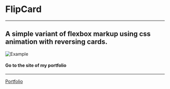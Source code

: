 # FlipCard
---
## A simple variant of flexbox markup using css animation with reversing cards.

![Example]({{site.baseurl}}/example.png)

#### Go to the site of my portfolio
***
[Portfolio](https://sasharedka.github.io/)




